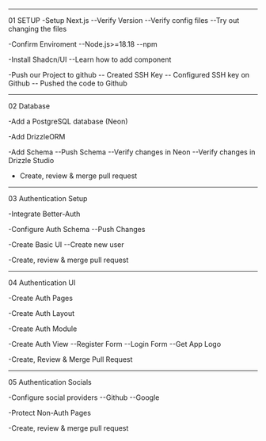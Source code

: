 ----------------------------------------------------------------------

01 SETUP
-Setup Next.js
 --Verify Version
 --Verify config files
 --Try out changing the files

-Confirm Enviroment
 --Node.js>=18.18
 --npm

-Install Shadcn/UI
 --Learn how to add component

-Push our Project to github
 -- Created SSH Key
 -- Configured SSH key on Github
 -- Pushed the code to Github

----------------------------------------------------------------------

02 Database

-Add a PostgreSQL database (Neon)

-Add DrizzleORM

-Add Schema
 --Push Schema
 --Verify changes in Neon
 --Verify changes in Drizzle Studio

- Create, review & merge pull request

----------------------------------------------------------------------

03 Authentication Setup

-Integrate Better-Auth

-Configure Auth Schema
 --Push Changes

-Create Basic UI
 --Create new user

-Create, review & merge pull request

---------------------------------------------------------------------

04 Authentication UI

 -Create Auth Pages
 
 -Create Auth Layout

 -Create Auth Module

 -Create Auth View
    --Register Form
    --Login Form
    --Get App Logo

-Create, Review & Merge Pull Request

-----------------------------------------------------------

05 Authentication Socials

 -Configure social providers
    --Github
    --Google

 -Protect Non-Auth Pages

 -Create, review & merge pull request